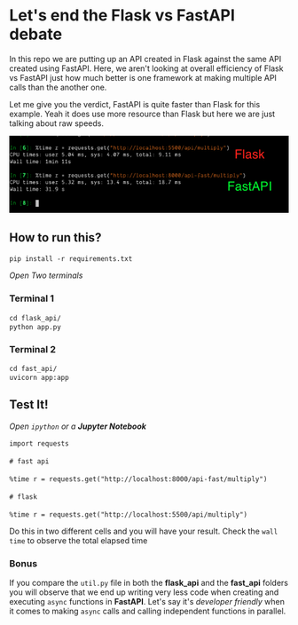 # Let's end the Flask vs FastAPI debate

In this repo we are putting up an API created in Flask against the same API created using FastAPI. Here, we aren't looking at overall efficiency of Flask vs FastAPI just how much better is one framework at making multiple API calls than the another one.

Let me give you the verdict, FastAPI is quite faster than Flask for this example. Yeah it does use more resource than Flask but here we are just talking about raw speeds.

![Comparison](./flask_vs_fastapi.png)

## How to run this?

```
pip install -r requirements.txt
```

_Open Two terminals_

### Terminal 1

```
cd flask_api/
python app.py
```

### Terminal 2

```
cd fast_api/
uvicorn app:app
```

## Test It!

_Open `ipython` or a **Jupyter Notebook**_

```
import requests

# fast api

%time r = requests.get("http://localhost:8000/api-fast/multiply")

# flask

%time r = requests.get("http://localhost:5500/api/multiply")

```

Do this in two different cells and you will have your result. Check the `wall time` to observe the total elapsed time

### Bonus

If you compare the `util.py` file in both the **flask_api** and the **fast_api** folders you will observe that we end up writing very less code when creating and executing `async` functions in **FastAPI**. Let's say it's _developer friendly_ when it comes to making `async` calls and calling independent functions in parallel.
